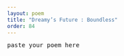 ```yaml
---
layout: poem
title: "Dreamy’s Future : Boundless"
order: 84
---
```


<pre>
paste your poem here
</pre>

